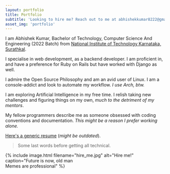 ```yaml
---
layout: portfolio
title: Portfolio
subtitle: 'Looking to hire me? Reach out to me at abhishekkumar8222@gmail.com'
asset_img: 'portfolio'
---
```


I am Abhishek Kumar, Bachelor of Technology, Computer Science And Engineering  (2022 Batch) from [National Institute of Technology Karnataka, Surathkal](https://www.nitk.ac.in/).

I specialise in web development, as a backend developer. I am proficient in, and have a preference for Ruby on Rails but have worked with Django as well.

I admire the Open Source Philosophy and am an avid user of Linux. I am a console-addict and look to automate my workflow. _I use Arch, btw._

I am exploring Artificial Intelligence in my free time. I relish taking new challenges and figuring things on my own, _much to the detriment of my mentors_.

My fellow programmers describe me as someone obsessed with coding conventions and documentation. _This might be a reason I prefer working alone._

[Here's a generic resume](/assets/resume.pdf) (_might be outdated_).

> Some last words before getting all technical.

{% include image.html filename="hire_me.jpg" alt="Hire me!" caption="Future is now, old man<br> Memes are professional" %}
